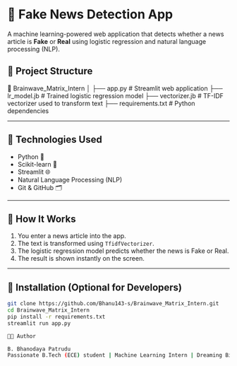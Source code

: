 # 📰 Fake News Detection App

A machine learning-powered web application that detects whether a news article is **Fake** or **Real** using logistic regression and natural language processing (NLP).

## 📂 Project Structure
📁 Brainwave_Matrix_Intern │ ├── app.py                # Streamlit web application ├── lr_model.jb           # Trained logistic regression model ├── vectorizer.jb         # TF-IDF vectorizer used to transform text ├── requirements.txt      # Python dependencies

---

## 🧠 Technologies Used

- Python 🐍
- Scikit-learn 🤖
- Streamlit 🌐
- Natural Language Processing (NLP)
- Git & GitHub 🗂️

---

## 🧪 How It Works

1. You enter a news article into the app.
2. The text is transformed using `TfidfVectorizer`.
3. The logistic regression model predicts whether the news is Fake or Real.
4. The result is shown instantly on the screen.

---

## 🔧 Installation (Optional for Developers)

```bash
git clone https://github.com/Bhanu143-s/Brainwave_Matrix_Intern.git
cd Brainwave_Matrix_Intern
pip install -r requirements.txt
streamlit run app.py

👨‍💻 Author

B. Bhanodaya Patrudu
Passionate B.Tech (ECE) student | Machine Learning Intern | Dreaming Big 🚀
